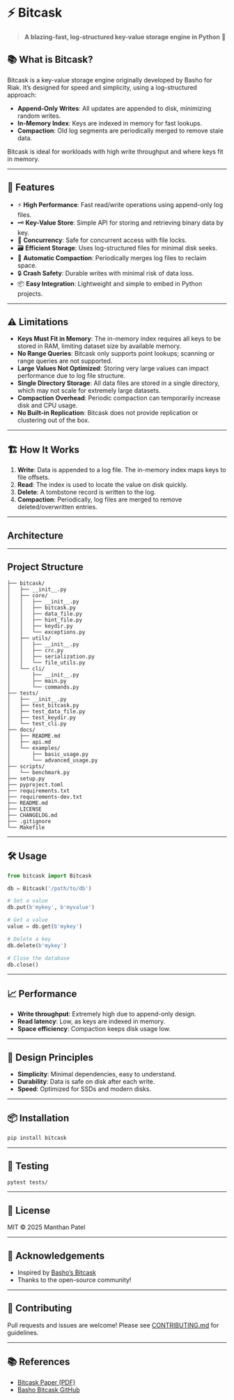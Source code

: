 # ⚡ Bitcask

> **A blazing-fast, log-structured key-value storage engine in Python** 🐍


## 📚 What is Bitcask?

Bitcask is a key-value storage engine originally developed by Basho for Riak. It’s designed for speed and simplicity, using a log-structured approach:

- **Append-Only Writes**: All updates are appended to disk, minimizing random writes.
- **In-Memory Index**: Keys are indexed in memory for fast lookups.
- **Compaction**: Old log segments are periodically merged to remove stale data.

Bitcask is ideal for workloads with high write throughput and where keys fit in memory.

---

## 🌟 Features

- ⚡ **High Performance**: Fast read/write operations using append-only log files.
- 🗝️ **Key-Value Store**: Simple API for storing and retrieving binary data by key.
- 🧩 **Concurrency**: Safe for concurrent access with file locks.
- 🗃️ **Efficient Storage**: Uses log-structured files for minimal disk seeks.
- 🧹 **Automatic Compaction**: Periodically merges log files to reclaim space.
- 🔒 **Crash Safety**: Durable writes with minimal risk of data loss.
- 📦 **Easy Integration**: Lightweight and simple to embed in Python projects.

---

## ⚠️ Limitations

- **Keys Must Fit in Memory**: The in-memory index requires all keys to be stored in RAM, limiting dataset size by available memory.
- **No Range Queries**: Bitcask only supports point lookups; scanning or range queries are not supported.
- **Large Values Not Optimized**: Storing very large values can impact performance due to log file structure.
- **Single Directory Storage**: All data files are stored in a single directory, which may not scale for extremely large datasets.
- **Compaction Overhead**: Periodic compaction can temporarily increase disk and CPU usage.
- **No Built-in Replication**: Bitcask does not provide replication or clustering out of the box.

---

## 🏗️ How It Works

1. **Write**: Data is appended to a log file. The in-memory index maps keys to file offsets.
2. **Read**: The index is used to locate the value on disk quickly.
3. **Delete**: A tombstone record is written to the log.
4. **Compaction**: Periodically, log files are merged to remove deleted/overwritten entries.

---

## Architecture
<Add here>

---

## Project Structure
```bitcask/
├── bitcask/
│   ├── __init__.py
│   ├── core/
│   │   ├── __init__.py
│   │   ├── bitcask.py
│   │   ├── data_file.py
│   │   ├── hint_file.py
│   │   ├── keydir.py
│   │   └── exceptions.py
│   ├── utils/
│   │   ├── __init__.py
│   │   ├── crc.py
│   │   ├── serialization.py
│   │   └── file_utils.py
│   └── cli/
│       ├── __init__.py
│       ├── main.py
│       └── commands.py
├── tests/
│   ├── __init__.py
│   ├── test_bitcask.py
│   ├── test_data_file.py
│   ├── test_keydir.py
│   └── test_cli.py
├── docs/
│   ├── README.md
│   ├── api.md
│   └── examples/
│       ├── basic_usage.py
│       └── advanced_usage.py
├── scripts/
│   └── benchmark.py
├── setup.py
├── pyproject.toml
├── requirements.txt
├── requirements-dev.txt
├── README.md
├── LICENSE
├── CHANGELOG.md
├── .gitignore
└── Makefile
```
---

## 🛠️ Usage

```python
from bitcask import Bitcask

db = Bitcask('/path/to/db')

# Set a value
db.put(b'mykey', b'myvalue')

# Get a value
value = db.get(b'mykey')

# Delete a key
db.delete(b'mykey')

# Close the database
db.close()
```

---

## 📈 Performance

- **Write throughput**: Extremely high due to append-only design.
- **Read latency**: Low, as keys are indexed in memory.
- **Space efficiency**: Compaction keeps disk usage low.

---

## 📝 Design Principles

- **Simplicity**: Minimal dependencies, easy to understand.
- **Durability**: Data is safe on disk after each write.
- **Speed**: Optimized for SSDs and modern disks.

---

## 📦 Installation

```sh
pip install bitcask
```

---

## 🧪 Testing

```sh
pytest tests/
```

---

## 📄 License

MIT © 2025 Manthan Patel

---

## 🙏 Acknowledgements

- Inspired by [Basho’s Bitcask](https://github.com/basho/bitcask)
- Thanks to the open-source community!

---

## 💬 Contributing

Pull requests and issues are welcome! Please see [CONTRIBUTING.md](CONTRIBUTING.md) for guidelines.

---

## 📚 References

- [Bitcask Paper (PDF)](https://riak.com/assets/bitcask-intro.pdf)
- [Basho Bitcask GitHub](https://github.com/basho/bitcask)
